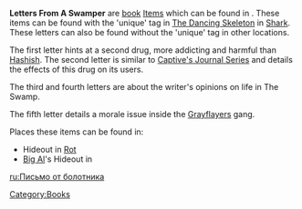 **Letters From A Swamper** are [book](Lore_Books.md "wikilink")
[Items](Items.md "wikilink") which can be found in [](The_Swamp.md). These items can be found with the 'unique'
tag in [The Dancing Skeleton](The_Dancing_Skeleton.md "wikilink") in
[Shark](Shark.md "wikilink"). These letters can also be found without the
'unique' tag in other locations.

The first letter hints at a second drug, more addicting and harmful than
[Hashish](Hashish.md "wikilink"). The second letter is similar to
[Captive's Journal Series](Captive's_Journal_Series.md "wikilink") and
details the effects of this drug on its users.

The third and fourth letters are about the writer's opinions on life in
The Swamp.

The fifth letter details a morale issue inside the
[Grayflayers](Grayflayers.md "wikilink") gang.

Places these items can be found in:

- Hideout in [Rot](Rot.md "wikilink")
- [Big Al](Big_Al.md "wikilink")'s Hideout in [](Stone_Rat_Village.md)

[ru:Письмо от болотника](ru:Письмо_от_болотника "wikilink")

[Category:Books](Category:Books "wikilink")